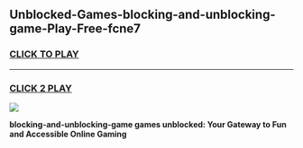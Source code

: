 
## Unblocked-Games-blocking-and-unblocking-game-Play-Free-fcne7
<h3>
<a href="https://premium76.site?title=blocking-and-unblocking-game&ref=18A">CLICK TO PLAY</a></h3>
<hr>

<h3>
<a href="https://premium76.site?title=blocking-and-unblocking-game&ref=18A">CLICK 2 PLAY</a>
  
</h3>

<a href="https://premium76.site?title=blocking-and-unblocking-game&ref=18A"><img src="https://clearcache.store/games.png"></a>


**blocking-and-unblocking-game games unblocked: Your Gateway to Fun and Accessible Online Gaming**
